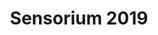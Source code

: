 ---
title: 'Sensorium 2019'
menu: Home
onpage_menu: true
body_classes: 'modular header-image fullwidth'
content:
  items: '@self.modular'
  order:
    by: default
    dir: asc
    custom:
      - _showcase
      - _theme
      - _date
      - _speakers
#     - _programme
      - _workshops
#     - _installations
#     - _performance
#     - _city-stage
#     - _lab
      - _news
      - _advisors
      - _about
      - _partners
#     - _warmup
---